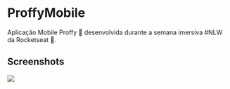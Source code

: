 # ProffyMobile
Aplicação Mobile Proffy :purple_heart: desenvolvida durante a semana imersiva #NLW da Rocketseat :rocket:.

## Screenshots

![](https://drive.google.com/file/d/1panyWpKNxfNFr_AlH4xxMTQ0G5eJsoFy/view?usp=sharing)
